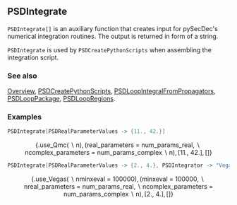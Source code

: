 ## PSDIntegrate

`PSDIntegrate[]` is an auxiliary function that creates input for pySecDec's numerical integration routines. The output is returned in form of a string.

`PSDIntegrate` is used by `PSDCreatePythonScripts` when assembling the integration script.

### See also

[Overview](Extra/FeynHelpers.md), [PSDCreatePythonScripts](PSDCreatePythonScripts.md), [PSDLoopIntegralFromPropagators](PSDLoopIntegralFromPropagators.md), [PSDLoopPackage](PSDLoopPackage.md), [PSDLoopRegions](PSDLoopRegions.md).

### Examples

```mathematica
PSDIntegrate[PSDRealParameterValues -> {11., 42.}]
```

$$\{\text{.use$\_$Qmc($\backslash $n)},\text{(real$\_$parameters = num$\_$params$\_$real,$\backslash $ncomplex$\_$parameters = num$\_$params$\_$complex$\backslash $n)},\text{[11., 42.]},\text{[]}\}$$

```mathematica
PSDIntegrate[PSDRealParameterValues -> {2., 4.}, PSDIntegrator -> "Vegas", PSDMinEval -> 10^5]
```

$$\{\text{.use$\_$Vegas($\backslash $nminxeval = 100000)},\text{(minxeval = 100000,$\backslash $nreal$\_$parameters = num$\_$params$\_$real,$\backslash $ncomplex$\_$parameters = num$\_$params$\_$complex$\backslash $n)},\text{[2., 4.]},\text{[]}\}$$